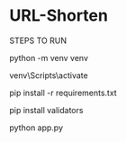# URL-Shorten
STEPS TO RUN

 python -m venv venv
 
 venv\Scripts\activate
 
 pip install -r requirements.txt
 
  pip install validators
  
  python app.py
